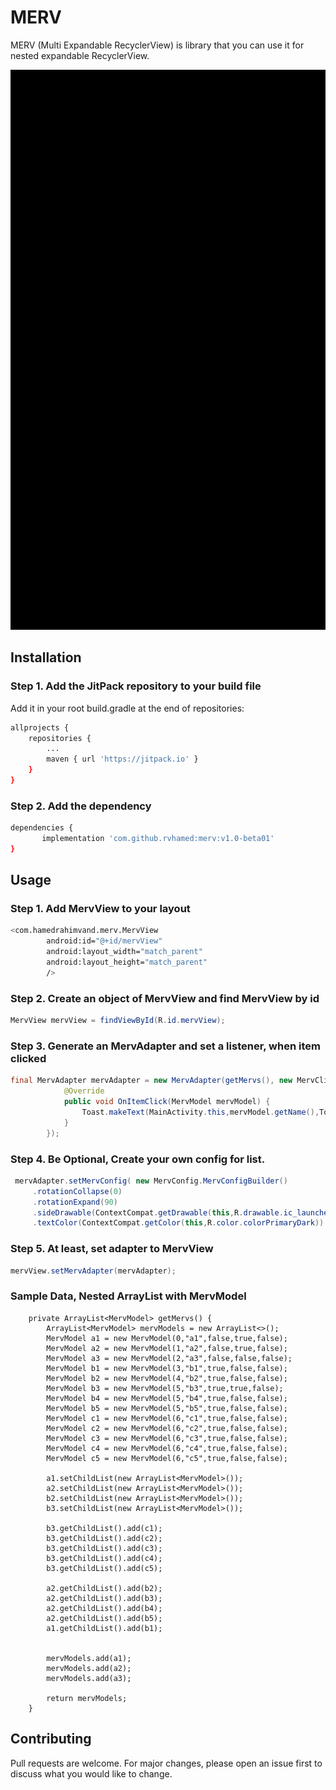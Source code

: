 # MERV

MERV (Multi Expandable RecyclerView) is library that you can use it for nested expandable RecyclerView.

![](merv.gif)

## Installation
### Step 1. Add the JitPack repository to your build file
Add it in your root build.gradle at the end of repositories:

```bash
allprojects {
	repositories {
		...
		maven { url 'https://jitpack.io' }
	}
}
```
### Step 2. Add the dependency
```bash
dependencies {
       implementation 'com.github.rvhamed:merv:v1.0-beta01'
}
```
## Usage

### Step 1. Add MervView to your layout
```bash
<com.hamedrahimvand.merv.MervView
        android:id="@+id/mervView"
        android:layout_width="match_parent"
        android:layout_height="match_parent"
        />

```
### Step 2. Create an object of MervView and find MervView by id

```java
MervView mervView = findViewById(R.id.mervView);
```
### Step 3. Generate an MervAdapter and set a listener, when item clicked
```java
final MervAdapter mervAdapter = new MervAdapter(getMervs(), new MervClick.OnItemClickListener() {
            @Override
            public void OnItemClick(MervModel mervModel) {
                Toast.makeText(MainActivity.this,mervModel.getName(),Toast.LENGTH_SHORT).show();
            }
        });
```
### Step 4. Be Optional, Create your own config for list.
```java
 mervAdapter.setMervConfig( new MervConfig.MervConfigBuilder()
     .rotationCollapse(0)
     .rotationExpand(90) 
     .sideDrawable(ContextCompat.getDrawable(this,R.drawable.ic_launcher_foreground))                
     .textColor(ContextCompat.getColor(this,R.color.colorPrimaryDark)).build());
```
### Step 5. At least, set adapter to MervView

```java
mervView.setMervAdapter(mervAdapter);
```

### Sample Data, Nested ArrayList with MervModel

```
    private ArrayList<MervModel> getMervs() {
        ArrayList<MervModel> mervModels = new ArrayList<>();
        MervModel a1 = new MervModel(0,"a1",false,true,false);
        MervModel a2 = new MervModel(1,"a2",false,true,false);
        MervModel a3 = new MervModel(2,"a3",false,false,false);
        MervModel b1 = new MervModel(3,"b1",true,false,false);
        MervModel b2 = new MervModel(4,"b2",true,false,false);
        MervModel b3 = new MervModel(5,"b3",true,true,false);
        MervModel b4 = new MervModel(5,"b4",true,false,false);
        MervModel b5 = new MervModel(5,"b5",true,false,false);
        MervModel c1 = new MervModel(6,"c1",true,false,false);
        MervModel c2 = new MervModel(6,"c2",true,false,false);
        MervModel c3 = new MervModel(6,"c3",true,false,false);
        MervModel c4 = new MervModel(6,"c4",true,false,false);
        MervModel c5 = new MervModel(6,"c5",true,false,false);

        a1.setChildList(new ArrayList<MervModel>());
        a2.setChildList(new ArrayList<MervModel>());
        b2.setChildList(new ArrayList<MervModel>());
        b3.setChildList(new ArrayList<MervModel>());

        b3.getChildList().add(c1);
        b3.getChildList().add(c2);
        b3.getChildList().add(c3);
        b3.getChildList().add(c4);
        b3.getChildList().add(c5);

        a2.getChildList().add(b2);
        a2.getChildList().add(b3);
        a2.getChildList().add(b4);
        a2.getChildList().add(b5);
        a1.getChildList().add(b1);


        mervModels.add(a1);
        mervModels.add(a2);
        mervModels.add(a3);

        return mervModels;
    }
```
## Contributing
Pull requests are welcome. For major changes, please open an issue first to discuss what you would like to change.

